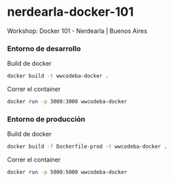 # nerdearla-docker-101

Workshop: Docker 101 - Nerdearla | Buenos Aires

### Entorno de desarrollo

Build de docker

```sh
docker build -t wwcodeba-docker .
```

Correr el container

```sh
docker run -p 3000:3000 wwcodeba-docker
```

### Entorno de producción

Build de docker

```sh
docker build -f Dockerfile-prod -t wwcodeba-docker .
```

Correr el container

```sh
docker run -p 5000:5000 wwcodeba-docker
```
